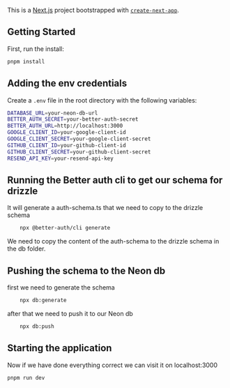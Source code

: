 This is a [Next.js](https://nextjs.org) project bootstrapped with [`create-next-app`](https://nextjs.org/docs/app/api-reference/cli/create-next-app).

## Getting Started

First, run the install:

```bash
pnpm install
```

## Adding the env credentials

Create a `.env` file in the root directory with the following variables:

```bash
DATABASE_URL=your-neon-db-url
BETTER_AUTH_SECRET=your-better-auth-secret
BETTER_AUTH_URL=http://localhost:3000
GOOGLE_CLIENT_ID=your-google-client-id
GOOGLE_CLIENT_SECRET=your-google-client-secret
GITHUB_CLIENT_ID=your-github-client-id
GITHUB_CLIENT_SECRET=your-github-client-secret
RESEND_API_KEY=your-resend-api-key
```

## Running the Better auth cli to get our schema for drizzle

It will generate a auth-schema.ts that we need to copy to the drizzle schema

```bash
    npx @better-auth/cli generate
```

We need to copy the content of the auth-schema to the drizzle schema in the db folder.

## Pushing the schema to the Neon db

first we need to generate the schema

```bash
    npx db:generate
```

after that we need to push it to our Neon db

```bash
    npx db:push
```

## Starting the application

Now if we have done everything correct we can visit it on localhost:3000

```bash
pnpm run dev
```